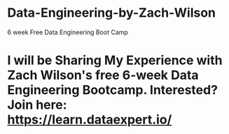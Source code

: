 # Data-Engineering-by-Zach-Wilson
6 week Free Data Engineering Boot Camp 
# I will be Sharing My Experience with Zach Wilson's free 6-week Data Engineering Bootcamp. Interested? Join here: https://learn.dataexpert.io/
